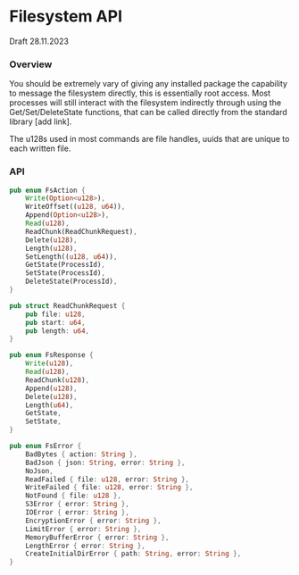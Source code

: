 # Filesystem API

Draft 28.11.2023

### Overview

You should be extremely vary of giving any installed package the capability to message the filesystem directly, this is essentially root access. Most processes will still interact with the filesystem indirectly through using the Get/Set/DeleteState functions, that can be called directly from the standard library [add link].

The u128s used in most commands are file handles, uuids that are unique to each written file.

### API

```rust
pub enum FsAction {
    Write(Option<u128>),
    WriteOffset((u128, u64)),
    Append(Option<u128>),
    Read(u128),
    ReadChunk(ReadChunkRequest),
    Delete(u128),
    Length(u128),
    SetLength((u128, u64)),
    GetState(ProcessId),
    SetState(ProcessId),
    DeleteState(ProcessId),
}

pub struct ReadChunkRequest {
    pub file: u128,
    pub start: u64,
    pub length: u64,
}
```

```rust
pub enum FsResponse {
    Write(u128),
    Read(u128),
    ReadChunk(u128),
    Append(u128),
    Delete(u128),
    Length(u64),
    GetState,
    SetState,
}
```

```rust
pub enum FsError {
    BadBytes { action: String },
    BadJson { json: String, error: String },
    NoJson,
    ReadFailed { file: u128, error: String },
    WriteFailed { file: u128, error: String },
    NotFound { file: u128 },
    S3Error { error: String },
    IOError { error: String },
    EncryptionError { error: String },
    LimitError { error: String },
    MemoryBufferError { error: String },
    LengthError { error: String },
    CreateInitialDirError { path: String, error: String },
}
```